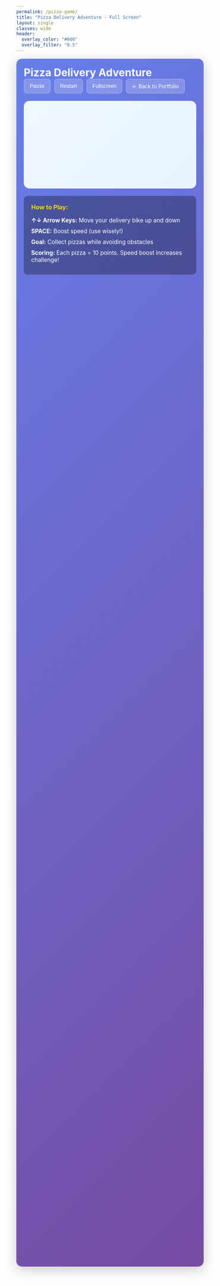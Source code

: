 ```yaml
---
permalink: /pizza-game/
title: "Pizza Delivery Adventure - Full Screen"
layout: single
classes: wide
header:
  overlay_color: "#000"
  overlay_filter: "0.5"
---
```


<div class="fullscreen-game-container">
  <div class="game-header">
    <h1>Pizza Delivery Adventure</h1>
    <div class="game-controls">
      <button onclick="toggleGamePause()" class="game-btn" id="pauseBtn">Pause</button>
      <button onclick="restartGame()" class="game-btn">Restart</button>
      <button onclick="toggleFullscreen()" class="game-btn">Fullscreen</button>
      <a href="/" class="game-btn">← Back to Portfolio</a>
    </div>
  </div>
  
  <div class="game-wrapper">
    <canvas id="gameCanvas" width="1200" height="600"></canvas>
    <div class="game-instructions">
      <h3>How to Play:</h3>
      <p><strong>↑↓ Arrow Keys:</strong> Move your delivery bike up and down</p>
      <p><strong>SPACE:</strong> Boost speed (use wisely!)</p>
      <p><strong>Goal:</strong> Collect pizzas while avoiding obstacles</p>
      <p><strong>Scoring:</strong> Each pizza = 10 points. Speed boost increases challenge!</p>
    </div>
  </div>
</div>

<script>
// Same PizzaGame class as above, but optimized for fullscreen
class PizzaGame {
  constructor(canvasId) {
    this.canvas = document.getElementById(canvasId);
    this.ctx = this.canvas.getContext('2d');
    this.gameRunning = false;
    this.paused = false;
    this.score = 0;
    this.speed = 3;
    this.highScore = localStorage.getItem('pizzaGameHighScore') || 0;
    
    // Player (pizza delivery person)
    this.player = {
      x: 80,
      y: 300,
      width: 50,
      height: 50,
      dy: 0,
      grounded: false
    };
    
    // Game objects
    this.obstacles = [];
    this.pizzas = [];
    this.particles = [];
    this.powerups = [];
    
    // Controls
    this.keys = {};
    
    this.init();
  }
  
  init() {
    // Event listeners
    window.addEventListener('keydown', (e) => {
      this.keys[e.code] = true;
      if (e.code === 'Space') e.preventDefault();
    });
    
    window.addEventListener('keyup', (e) => {
      this.keys[e.code] = false;
    });
    
    // Start the game
    this.gameRunning = true;
    this.gameLoop();
  }
  
  update() {
    if (this.paused) return;
    
    // Player movement
    if (this.keys['ArrowUp'] && this.player.y > 0) {
      this.player.y -= 4;
    }
    if (this.keys['ArrowDown'] && this.player.y < this.canvas.height - this.player.height) {
      this.player.y += 4;
    }
    if (this.keys['Space']) {
      this.speed = Math.min(this.speed + 0.1, 8);
    } else {
      this.speed = Math.max(this.speed - 0.05, 3);
    }
    
    // Spawn obstacles (more challenging)
    if (Math.random() < 0.025) {
      this.obstacles.push({
        x: this.canvas.width,
        y: Math.random() * (this.canvas.height - 80) + 40,
        width: 40,
        height: 40,
        type: 'obstacle'
      });
    }
    
    // Spawn pizzas to collect
    if (Math.random() < 0.02) {
      this.pizzas.push({
        x: this.canvas.width,
        y: Math.random() * (this.canvas.height - 60) + 30,
        width: 30,
        height: 30
      });
    }
    
    // Spawn power-ups occasionally
    if (Math.random() < 0.005) {
      this.powerups.push({
        x: this.canvas.width,
        y: Math.random() * (this.canvas.height - 40) + 20,
        width: 35,
        height: 35,
        type: 'shield'
      });
    }
    
    // Update obstacles
    this.obstacles = this.obstacles.filter(obstacle => {
      obstacle.x -= this.speed;
      return obstacle.x + obstacle.width > 0;
    });
    
    // Update pizzas
    this.pizzas = this.pizzas.filter(pizza => {
      pizza.x -= this.speed;
      
      // Check pizza collection
      if (this.checkCollision(this.player, pizza)) {
        this.score += 10;
        this.createParticles(pizza.x, pizza.y, 'P', 'gold');
        return false;
      }
      
      return pizza.x + pizza.width > 0;
    });
    
    // Update powerups
    this.powerups = this.powerups.filter(powerup => {
      powerup.x -= this.speed;
      
      // Check powerup collection
      if (this.checkCollision(this.player, powerup)) {
        this.score += 25;
        this.createParticles(powerup.x, powerup.y, '⭐', 'cyan');
        return false;
      }
      
      return powerup.x + powerup.width > 0;
    });
    
    // Check obstacle collisions
    for (let obstacle of this.obstacles) {
      if (this.checkCollision(this.player, obstacle)) {
        this.gameOver();
        return;
      }
    }
    
    // Update particles
    this.particles = this.particles.filter(particle => {
      particle.x += particle.dx;
      particle.y += particle.dy;
      particle.life--;
      return particle.life > 0;
    });
  }
  
  render() {
    // Clear canvas with animated background
    const gradient = this.ctx.createLinearGradient(0, 0, 0, this.canvas.height);
    gradient.addColorStop(0, '#1e3c72');
    gradient.addColorStop(0.5, '#2a5298');
    gradient.addColorStop(1, '#87CEEB');
    this.ctx.fillStyle = gradient;
    this.ctx.fillRect(0, 0, this.canvas.width, this.canvas.height);
    
    // Draw moving clouds
    this.ctx.fillStyle = 'rgba(255,255,255,0.3)';
    for (let i = 0; i < 5; i++) {
      const x = ((Date.now() * 0.01) + i * 200) % (this.canvas.width + 100) - 50;
      this.ctx.fillText('☁️', x, 50 + i * 30);
    }
    
    // Draw player (enhanced)
    this.ctx.save();
    this.ctx.translate(this.player.x + this.player.width/2, this.player.y + this.player.height/2);
    this.ctx.fillStyle = '#FF6B35';
    this.ctx.fillRect(-this.player.width/2, -this.player.height/2, this.player.width, this.player.height);
    this.ctx.font = '30px Arial';
    this.ctx.fillText('🚲', -15, 10);
    this.ctx.restore();
    
    // Draw obstacles
    this.ctx.font = '35px Arial';
    this.obstacles.forEach(obstacle => {
      this.ctx.fillText('X', obstacle.x, obstacle.y + 30);
    });
    
    // Draw pizzas
    this.ctx.font = '25px Arial';
    this.pizzas.forEach(pizza => {
      this.ctx.fillText('P', pizza.x, pizza.y + 25);
    });
    
    // Draw powerups
    this.ctx.font = '30px Arial';
    this.powerups.forEach(powerup => {
      this.ctx.fillText('⭐', powerup.x, powerup.y + 25);
    });
    
    // Draw particles
    this.ctx.font = '20px Arial';
    this.particles.forEach(particle => {
      this.ctx.globalAlpha = particle.life / 40;
      this.ctx.fillStyle = particle.color || 'gold';
      this.ctx.fillText(particle.emoji, particle.x, particle.y);
    });
    this.ctx.globalAlpha = 1;
    
    // Draw enhanced UI
    this.ctx.fillStyle = 'white';
    this.ctx.font = 'bold 28px Arial';
    this.ctx.fillText(`Score: ${this.score}`, 20, 40);
    this.ctx.fillText(`Speed: ${this.speed.toFixed(1)}x`, 20, 75);
    this.ctx.fillText(`High Score: ${this.highScore}`, 20, 110);
    
    if (this.paused && !this.gameOver) {
      this.ctx.fillStyle = 'rgba(0,0,0,0.7)';
      this.ctx.fillRect(0, 0, this.canvas.width, this.canvas.height);
      this.ctx.fillStyle = 'white';
      this.ctx.font = 'bold 48px Arial';
      this.ctx.textAlign = 'center';
      this.ctx.fillText('PAUSED', this.canvas.width/2, this.canvas.height/2);
      this.ctx.font = '24px Arial';
      this.ctx.fillText('Press Resume to continue', this.canvas.width/2, this.canvas.height/2 + 50);
      this.ctx.textAlign = 'left';
    }
  }
  
  checkCollision(rect1, rect2) {
    return rect1.x < rect2.x + rect2.width &&
           rect1.x + rect1.width > rect2.x &&
           rect1.y < rect2.y + rect2.height &&
           rect1.y + rect1.height > rect2.y;
  }
  
  createParticles(x, y, emoji, color = 'gold') {
    for (let i = 0; i < 5; i++) {
      this.particles.push({
        x: x,
        y: y,
        dx: (Math.random() - 0.5) * 6,
        dy: (Math.random() - 0.5) * 6,
        life: 40,
        emoji: emoji,
        color: color
      });
    }
  }
  
  gameOver() {
    this.paused = true;
    this.gameOver = true;
    
    // Update high score
    if (this.score > this.highScore) {
      this.highScore = this.score;
      localStorage.setItem('pizzaGameHighScore', this.highScore);
    }
    
    this.ctx.fillStyle = 'rgba(255,0,0,0.8)';
    this.ctx.fillRect(0, 0, this.canvas.width, this.canvas.height);
    this.ctx.fillStyle = 'white';
    this.ctx.font = 'bold 48px Arial';
    this.ctx.textAlign = 'center';
    this.ctx.fillText('GAME OVER!', this.canvas.width/2, this.canvas.height/2 - 50);
    this.ctx.font = '32px Arial';
    this.ctx.fillText(`Final Score: ${this.score}`, this.canvas.width/2, this.canvas.height/2);
    this.ctx.fillText(`High Score: ${this.highScore}`, this.canvas.width/2, this.canvas.height/2 + 40);
    this.ctx.font = '24px Arial';
    this.ctx.fillText('Click Restart to play again!', this.canvas.width/2, this.canvas.height/2 + 80);
    this.ctx.textAlign = 'left';
  }
  
  restart() {
    this.score = 0;
    this.speed = 3;
    this.player.x = 80;
    this.player.y = 300;
    this.obstacles = [];
    this.pizzas = [];
    this.particles = [];
    this.powerups = [];
    this.paused = false;
    this.gameOver = false;
  }
  
  togglePause() {
    if (!this.gameOver) {
      this.paused = !this.paused;
    }
  }
  
  gameLoop() {
    if (this.gameRunning) {
      this.update();
      this.render();
      requestAnimationFrame(() => this.gameLoop());
    }
  }
}

// Initialize game when DOM is loaded
document.addEventListener('DOMContentLoaded', function() {
  if (document.getElementById('gameCanvas')) {
    window.pizzaGame = new PizzaGame('gameCanvas');
  }
});

// Game control functions
function toggleGamePause() {
  if (window.pizzaGame) {
    window.pizzaGame.togglePause();
    const btn = document.getElementById('pauseBtn');
    btn.textContent = window.pizzaGame.paused ? '▶️ Resume' : '⏸️ Pause';
  }
}

function restartGame() {
  if (window.pizzaGame) {
    window.pizzaGame.restart();
    const btn = document.getElementById('pauseBtn');
    btn.textContent = '⏸️ Pause';
  }
}

function toggleFullscreen() {
  if (!document.fullscreenElement) {
    document.documentElement.requestFullscreen();
  } else {
    if (document.exitFullscreen) {
      document.exitFullscreen();
    }
  }
}
</script>

<style>
.fullscreen-game-container {
  background: linear-gradient(135deg, #667eea 0%, #764ba2 100%);
  border-radius: 15px;
  padding: 20px;
  margin: 1em 0;
  box-shadow: 0 8px 32px rgba(0,0,0,0.2);
  min-height: 80vh;
}

.game-header {
  display: flex;
  justify-content: space-between;
  align-items: center;
  margin-bottom: 20px;
  flex-wrap: wrap;
}

.game-header h1 {
  color: white;
  margin: 0;
  font-size: 2em;
}

.game-controls {
  display: flex;
  gap: 10px;
  flex-wrap: wrap;
}

.game-btn {
  background: rgba(255,255,255,0.2);
  border: 1px solid rgba(255,255,255,0.3);
  color: white;
  padding: 10px 15px;
  border-radius: 8px;
  cursor: pointer;
  font-size: 1em;
  text-decoration: none;
  transition: all 0.3s ease;
}

.game-btn:hover {
  background: rgba(255,255,255,0.3);
  transform: translateY(-2px);
}

.game-wrapper {
  text-align: center;
}

#gameCanvas {
  border: 3px solid rgba(255,255,255,0.3);
  border-radius: 15px;
  background: linear-gradient(135deg, #f0f8ff 0%, #e6f3ff 100%);
  max-width: 100%;
  height: auto;
  display: block;
  margin: 0 auto 20px auto;
}

.game-instructions {
  background: rgba(0,0,0,0.3);
  border-radius: 10px;
  padding: 20px;
  color: white;
  text-align: left;
  max-width: 600px;
  margin: 0 auto;
}

.game-instructions h3 {
  color: #FFD700;
  margin-top: 0;
}

.game-instructions p {
  margin: 10px 0;
  font-size: 1.1em;
}

@media (max-width: 768px) {
  .fullscreen-game-container {
    padding: 15px;
  }
  
  .game-header {
    flex-direction: column;
    gap: 15px;
  }
  
  .game-header h1 {
    font-size: 1.5em;
  }
  
  .game-controls {
    justify-content: center;
  }
  
  #gameCanvas {
    width: 100%;
    max-width: 100%;
  }
}
</style>